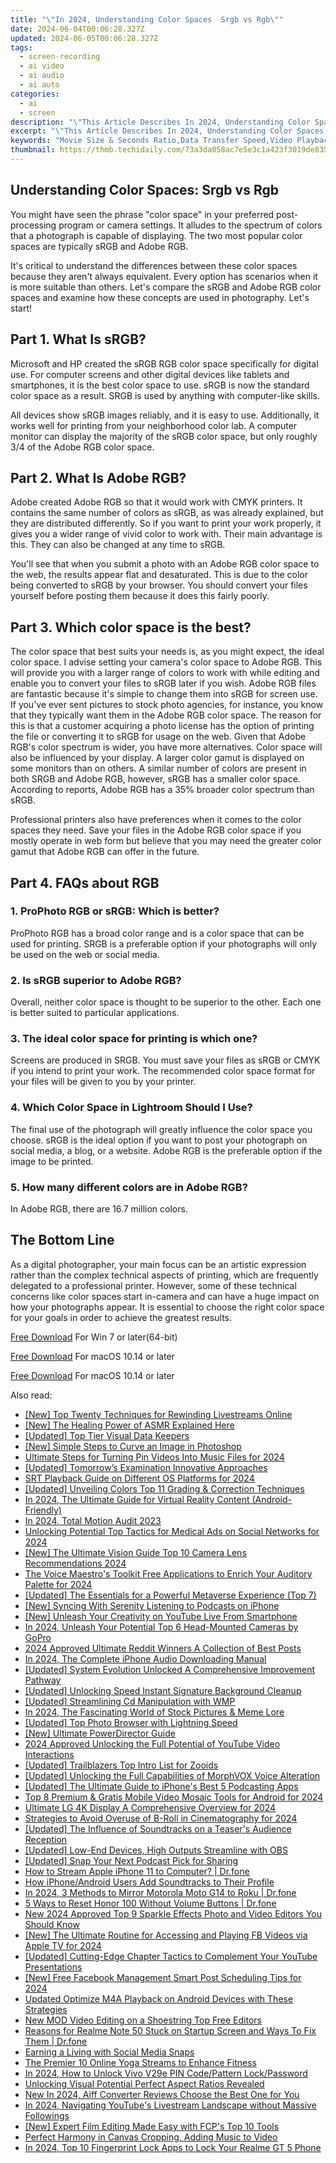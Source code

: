 ```yaml
---
title: "\"In 2024, Understanding Color Spaces  Srgb vs Rgb\""
date: 2024-06-04T00:06:28.327Z
updated: 2024-06-05T00:06:28.327Z
tags: 
  - screen-recording
  - ai video
  - ai audio
  - ai auto
categories: 
  - ai
  - screen
description: "\"This Article Describes In 2024, Understanding Color Spaces: Srgb vs Rgb\""
excerpt: "\"This Article Describes In 2024, Understanding Color Spaces: Srgb vs Rgb\""
keywords: "Movie Size & Seconds Ratio,Data Transfer Speed,Video Playback Time Estimate,File Size to Duration Conversion,Media Streaming Speed Analysis,Bitrate vs Movie Length,20MB Film Duration Calculation"
thumbnail: https://thmb.techidaily.com/73a3da058ac7e5e3c1a423f3019de835e81b3d46160eaa65e56cf10a03717c28.jpg
---
```


## Understanding Color Spaces: Srgb vs Rgb

You might have seen the phrase "color space" in your preferred post-processing program or camera settings. It alludes to the spectrum of colors that a photograph is capable of displaying. The two most popular color spaces are typically sRGB and Adobe RGB.

It's critical to understand the differences between these color spaces because they aren't always equivalent. Every option has scenarios when it is more suitable than others. Let's compare the sRGB and Adobe RGB color spaces and examine how these concepts are used in photography. Let's start!

## Part 1\. What Is sRGB?

Microsoft and HP created the sRGB RGB color space specifically for digital use. For computer screens and other digital devices like tablets and smartphones, it is the best color space to use. sRGB is now the standard color space as a result. SRGB is used by anything with computer-like skills.

All devices show sRGB images reliably, and it is easy to use. Additionally, it works well for printing from your neighborhood color lab. A computer monitor can display the majority of the sRGB color space, but only roughly 3/4 of the Adobe RGB color space.

## Part 2\. What Is Adobe RGB?

Adobe created Adobe RGB so that it would work with CMYK printers. It contains the same number of colors as sRGB, as was already explained, but they are distributed differently. So if you want to print your work properly, it gives you a wider range of vivid color to work with. Their main advantage is this. They can also be changed at any time to sRGB.

You'll see that when you submit a photo with an Adobe RGB color space to the web, the results appear flat and desaturated. This is due to the color being converted to sRGB by your browser. You should convert your files yourself before posting them because it does this fairly poorly.

## Part 3\. Which color space is the best?

The color space that best suits your needs is, as you might expect, the ideal color space. I advise setting your camera's color space to Adobe RGB. This will provide you with a larger range of colors to work with while editing and enable you to convert your files to sRGB later if you wish. Adobe RGB files are fantastic because it's simple to change them into sRGB for screen use. If you've ever sent pictures to stock photo agencies, for instance, you know that they typically want them in the Adobe RGB color space. The reason for this is that a customer acquiring a photo license has the option of printing the file or converting it to sRGB for usage on the web. Given that Adobe RGB's color spectrum is wider, you have more alternatives. Color space will also be influenced by your display. A larger color gamut is displayed on some monitors than on others. A similar number of colors are present in both SRGB and Adobe RGB, however, sRGB has a smaller color space. According to reports, Adobe RGB has a 35% broader color spectrum than sRGB.

Professional printers also have preferences when it comes to the color spaces they need. Save your files in the Adobe RGB color space if you mostly operate in web form but believe that you may need the greater color gamut that Adobe RGB can offer in the future.

## Part 4\. FAQs about RGB

### 1\. ProPhoto RGB or sRGB: Which is better?

ProPhoto RGB has a broad color range and is a color space that can be used for printing. SRGB is a preferable option if your photographs will only be used on the web or social media.

### 2\. Is sRGB superior to Adobe RGB?

Overall, neither color space is thought to be superior to the other. Each one is better suited to particular applications.

### 3\. The ideal color space for printing is which one?

Screens are produced in SRGB. You must save your files as sRGB or CMYK if you intend to print your work. The recommended color space format for your files will be given to you by your printer.

### 4\. Which Color Space in Lightroom Should I Use?

The final use of the photograph will greatly influence the color space you choose. sRGB is the ideal option if you want to post your photograph on social media, a blog, or a website. Adobe RGB is the preferable option if the image to be printed.

### 5\. How many different colors are in Adobe RGB?

In Adobe RGB, there are 16.7 million colors.

## The Bottom Line

As a digital photographer, your main focus can be an artistic expression rather than the complex technical aspects of printing, which are frequently delegated to a professional printer. However, some of these technical concerns like color spaces start in-camera and can have a huge impact on how your photographs appear. It is essential to choose the right color space for your goals in order to achieve the greatest results.

[Free Download](https://tools.techidaily.com/wondershare/filmora/download/) For Win 7 or later(64-bit)

[Free Download](https://tools.techidaily.com/wondershare/filmora/download/) For macOS 10.14 or later

[Free Download](https://tools.techidaily.com/wondershare/filmora/download/) For macOS 10.14 or later

<ins class="adsbygoogle"
     style="display:block"
     data-ad-format="autorelaxed"
     data-ad-client="ca-pub-7571918770474297"
     data-ad-slot="1223367746"></ins>

<ins class="adsbygoogle"
     style="display:block"
     data-ad-format="autorelaxed"
     data-ad-client="ca-pub-7571918770474297"
     data-ad-slot="1223367746"></ins>



<ins class="adsbygoogle"
     style="display:block"
     data-ad-client="ca-pub-7571918770474297"
     data-ad-slot="8358498916"
     data-ad-format="auto"
     data-full-width-responsive="true"></ins>


<span class="atpl-alsoreadstyle">Also read:</span>
<div><ul>
<li><a href="https://some-skills.techidaily.com/new-top-twenty-techniques-for-rewinding-livestreams-online/"><u>[New] Top Twenty Techniques for Rewinding Livestreams Online</u></a></li>
<li><a href="https://some-skills.techidaily.com/new-the-healing-power-of-asmr-explained-here/"><u>[New] The Healing Power of ASMR Explained Here</u></a></li>
<li><a href="https://some-skills.techidaily.com/updated-top-tier-visual-data-keepers/"><u>[Updated] Top Tier Visual Data Keepers</u></a></li>
<li><a href="https://some-skills.techidaily.com/new-simple-steps-to-curve-an-image-in-photoshop/"><u>[New] Simple Steps to Curve an Image in Photoshop</u></a></li>
<li><a href="https://some-skills.techidaily.com/ultimate-steps-for-turning-pin-videos-into-music-files-for-2024/"><u>Ultimate Steps for Turning Pin Videos Into Music Files for 2024</u></a></li>
<li><a href="https://some-skills.techidaily.com/updated-tomorrows-examination-innovative-approaches/"><u>[Updated] Tomorrow’s Examination  Innovative Approaches</u></a></li>
<li><a href="https://some-skills.techidaily.com/srt-playback-guide-on-different-os-platforms-for-2024/"><u>SRT Playback Guide on Different OS Platforms for 2024</u></a></li>
<li><a href="https://some-skills.techidaily.com/updated-unveiling-colors-top-11-grading-and-correction-techniques/"><u>[Updated] Unveiling Colors  Top 11 Grading & Correction Techniques</u></a></li>
<li><a href="https://some-skills.techidaily.com/in-2024-the-ultimate-guide-for-virtual-reality-content-android-friendly/"><u>In 2024, The Ultimate Guide for Virtual Reality Content (Android-Friendly)</u></a></li>
<li><a href="https://some-skills.techidaily.com/in-2024-total-motion-audit-2023/"><u>In 2024, Total Motion Audit 2023</u></a></li>
<li><a href="https://some-skills.techidaily.com/unlocking-potential-top-tactics-for-medical-ads-on-social-networks-for-2024/"><u>Unlocking Potential  Top Tactics for Medical Ads on Social Networks for 2024</u></a></li>
<li><a href="https://some-skills.techidaily.com/new-the-ultimate-vision-guide-top-10-camera-lens-recommendations-2024/"><u>[New] The Ultimate Vision Guide  Top 10 Camera Lens Recommendations 2024</u></a></li>
<li><a href="https://some-skills.techidaily.com/the-voice-maestros-toolkit-free-applications-to-enrich-your-auditory-palette-for-2024/"><u>The Voice Maestro's Toolkit  Free Applications to Enrich Your Auditory Palette for 2024</u></a></li>
<li><a href="https://some-skills.techidaily.com/updated-the-essentials-for-a-powerful-metaverse-experience-top-7/"><u>[Updated] The Essentials for a Powerful Metaverse Experience (Top 7)</u></a></li>
<li><a href="https://some-skills.techidaily.com/new-syncing-with-serenity-listening-to-podcasts-on-iphone/"><u>[New] Syncing With Serenity  Listening to Podcasts on iPhone</u></a></li>
<li><a href="https://some-skills.techidaily.com/new-unleash-your-creativity-on-youtube-live-from-smartphone/"><u>[New] Unleash Your Creativity on YouTube Live From Smartphone</u></a></li>
<li><a href="https://some-skills.techidaily.com/in-2024-unleash-your-potential-top-6-head-mounted-cameras-by-gopro/"><u>In 2024, Unleash Your Potential  Top 6 Head-Mounted Cameras by GoPro</u></a></li>
<li><a href="https://some-skills.techidaily.com/2024-approved-ultimate-reddit-winners-a-collection-of-best-posts/"><u>2024 Approved  Ultimate Reddit Winners  A Collection of Best Posts</u></a></li>
<li><a href="https://some-skills.techidaily.com/in-2024-the-complete-iphone-audio-downloading-manual/"><u>In 2024, The Complete iPhone Audio Downloading Manual</u></a></li>
<li><a href="https://some-skills.techidaily.com/updated-system-evolution-unlocked-a-comprehensive-improvement-pathway/"><u>[Updated] System Evolution Unlocked  A Comprehensive Improvement Pathway</u></a></li>
<li><a href="https://some-skills.techidaily.com/updated-unlocking-speed-instant-signature-background-cleanup/"><u>[Updated] Unlocking Speed  Instant Signature Background Cleanup</u></a></li>
<li><a href="https://some-skills.techidaily.com/updated-streamlining-cd-manipulation-with-wmp/"><u>[Updated] Streamlining Cd Manipulation with WMP</u></a></li>
<li><a href="https://some-skills.techidaily.com/in-2024-the-fascinating-world-of-stock-pictures-and-meme-lore/"><u>In 2024, The Fascinating World of Stock Pictures & Meme Lore</u></a></li>
<li><a href="https://some-skills.techidaily.com/updated-top-photo-browser-with-lightning-speed/"><u>[Updated] Top Photo Browser with Lightning Speed</u></a></li>
<li><a href="https://some-skills.techidaily.com/new-ultimate-powerdirector-guide/"><u>[New] Ultimate PowerDirector Guide</u></a></li>
<li><a href="https://some-skills.techidaily.com/2024-approved-unlocking-the-full-potential-of-youtube-video-interactions/"><u>2024 Approved  Unlocking the Full Potential of YouTube Video Interactions</u></a></li>
<li><a href="https://some-skills.techidaily.com/updated-trailblazers-top-intro-list-for-zooids/"><u>[Updated] Trailblazers Top Intro List for Zooids</u></a></li>
<li><a href="https://some-skills.techidaily.com/updated-unlocking-the-full-capabilities-of-morphvox-voice-alteration/"><u>[Updated] Unlocking the Full Capabilities of MorphVOX Voice Alteration</u></a></li>
<li><a href="https://some-skills.techidaily.com/updated-the-ultimate-guide-to-iphones-best-5-podcasting-apps/"><u>[Updated] The Ultimate Guide to iPhone's Best 5 Podcasting Apps</u></a></li>
<li><a href="https://some-skills.techidaily.com/top-8-premium-and-gratis-mobile-video-mosaic-tools-for-android-for-2024/"><u>Top 8  Premium & Gratis Mobile Video Mosaic Tools for Android for 2024</u></a></li>
<li><a href="https://some-skills.techidaily.com/ultimate-lg-4k-display-a-comprehensive-overview-for-2024/"><u>Ultimate LG 4K Display  A Comprehensive Overview for 2024</u></a></li>
<li><a href="https://some-skills.techidaily.com/strategies-to-avoid-overuse-of-b-roll-in-cinematography-for-2024/"><u>Strategies to Avoid Overuse of B-Roll in Cinematography for 2024</u></a></li>
<li><a href="https://some-skills.techidaily.com/updated-the-influence-of-soundtracks-on-a-teasers-audience-reception/"><u>[Updated] The Influence of Soundtracks on a Teaser's Audience Reception</u></a></li>
<li><a href="https://remote-screen-capture.techidaily.com/updated-low-end-devices-high-outputs-streamline-with-obs/"><u>[Updated] Low-End Devices, High Outputs  Streamline with OBS</u></a></li>
<li><a href="https://extra-guidance.techidaily.com/updated-snap-your-next-podcast-pick-for-sharing/"><u>[Updated] Snap Your Next Podcast Pick for Sharing</u></a></li>
<li><a href="https://screen-mirror.techidaily.com/how-to-stream-apple-iphone-11-to-computer-drfone-by-drfone-ios/"><u>How to Stream Apple iPhone 11 to Computer? | Dr.fone</u></a></li>
<li><a href="https://facebook-video-recording.techidaily.com/how-iphoneandroid-users-add-soundtracks-to-their-profile/"><u>How iPhone/Android Users Add Soundtracks to Their Profile</u></a></li>
<li><a href="https://screen-mirror.techidaily.com/in-2024-3-methods-to-mirror-motorola-moto-g14-to-roku-drfone-by-drfone-android/"><u>In 2024, 3 Methods to Mirror Motorola Moto G14 to Roku | Dr.fone</u></a></li>
<li><a href="https://phone-solutions.techidaily.com/5-ways-to-reset-honor-100-without-volume-buttons-drfone-by-drfone-reset-android-reset-android/"><u>5 Ways to Reset Honor 100 Without Volume Buttons | Dr.fone</u></a></li>
<li><a href="https://ai-video-editing.techidaily.com/new-2024-approved-top-9-sparkle-effects-photo-and-video-editors-you-should-know/"><u>New 2024 Approved Top 9 Sparkle Effects Photo and Video Editors You Should Know</u></a></li>
<li><a href="https://facebook-video-recording.techidaily.com/new-the-ultimate-routine-for-accessing-and-playing-fb-videos-via-apple-tv-for-2024/"><u>[New] The Ultimate Routine for Accessing and Playing FB Videos via Apple TV for 2024</u></a></li>
<li><a href="https://youtube-clips.techidaily.com/updated-cutting-edge-chapter-tactics-to-complement-your-youtube-presentations/"><u>[Updated] Cutting-Edge Chapter Tactics to Complement Your YouTube Presentations</u></a></li>
<li><a href="https://facebook-video-content.techidaily.com/new-free-facebook-management-smart-post-scheduling-tips-for-2024/"><u>[New] Free Facebook Management  Smart Post Scheduling Tips for 2024</u></a></li>
<li><a href="https://audio-editing.techidaily.com/updated-optimize-m4a-playback-on-android-devices-with-these-strategies/"><u>Updated Optimize M4A Playback on Android Devices with These Strategies</u></a></li>
<li><a href="https://video-content-creator.techidaily.com/new-mod-video-editing-on-a-shoestring-top-free-editors/"><u>New MOD Video Editing on a Shoestring Top Free Editors</u></a></li>
<li><a href="https://fix-guide.techidaily.com/reasons-for-realme-note-50-stuck-on-startup-screen-and-ways-to-fix-them-drfone-by-drfone-fix-android-problems-fix-android-problems/"><u>Reasons for Realme Note 50 Stuck on Startup Screen and Ways To Fix Them | Dr.fone</u></a></li>
<li><a href="https://tiktok-video-recordings.techidaily.com/earning-a-living-with-social-media-snaps/"><u>Earning a Living with Social Media Snaps</u></a></li>
<li><a href="https://youtube-video-recordings.techidaily.com/the-premier-10-online-yoga-streams-to-enhance-fitness/"><u>The Premier 10 Online Yoga Streams to Enhance Fitness</u></a></li>
<li><a href="https://android-unlock.techidaily.com/in-2024-how-to-unlock-vivo-v29e-pin-codepattern-lockpassword-by-drfone-android/"><u>In 2024, How to Unlock Vivo V29e PIN Code/Pattern Lock/Password</u></a></li>
<li><a href="https://extra-lessons.techidaily.com/unlocking-visual-potential-perfect-aspect-ratios-revealed/"><u>Unlocking Visual Potential  Perfect Aspect Ratios Revealed</u></a></li>
<li><a href="https://video-ai-editor.techidaily.com/new-in-2024-aiff-converter-reviews-choose-the-best-one-for-you/"><u>New In 2024, Aiff Converter Reviews Choose the Best One for You</u></a></li>
<li><a href="https://extra-support.techidaily.com/in-2024-navigating-youtubes-livestream-landscape-without-massive-followings/"><u>In 2024, Navigating YouTube's Livestream Landscape without Massive Followings</u></a></li>
<li><a href="https://some-knowledge.techidaily.com/new-expert-film-editing-made-easy-with-fcps-top-10-tools/"><u>[New] Expert Film Editing Made Easy with FCP's Top 10 Tools</u></a></li>
<li><a href="https://extra-hints.techidaily.com/perfect-harmony-in-canvas-cropping-adding-music-to-video/"><u>Perfect Harmony in Canvas  Cropping, Adding Music to Video</u></a></li>
<li><a href="https://easy-unlock-android.techidaily.com/in-2024-top-10-fingerprint-lock-apps-to-lock-your-realme-gt-5-phone-by-drfone-android/"><u>In 2024, Top 10 Fingerprint Lock Apps to Lock Your Realme GT 5 Phone</u></a></li>
</ul></div>
